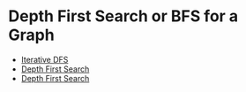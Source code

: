 # Depth First Search or BFS for a Graph

- [Iterative DFS](https://www.geeksforgeeks.org/iterative-depth-first-traversal/)
- [Depth First Search](https://www.programiz.com/dsa/graph-dfs)
- [Depth First Search](https://www.geeksforgeeks.org/depth-first-search-or-dfs-for-a-graph/)
